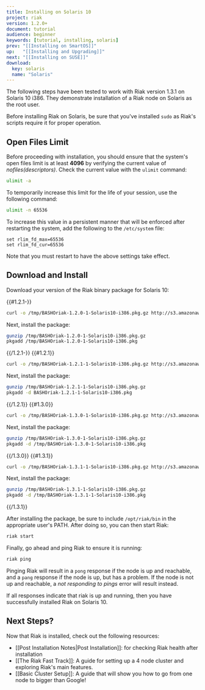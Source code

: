 ```yaml
---
title: Installing on Solaris 10
project: riak
version: 1.2.0+
document: tutorial
audience: beginner
keywords: [tutorial, installing, solaris]
prev: "[[Installing on SmartOS]]"
up:   "[[Installing and Upgrading]]"
next: "[[Installing on SUSE]]"
download: 
  key: solaris
  name: "Solaris"
---
```


The following steps have been tested to work with Riak version 1.3.1 on Solaris 10 i386. They demonstrate installation of a Riak node on Solaris as the root user.

<div class="note">Before installing Riak on Solaris, be sure that you've
installed <code>sudo</code> as Riak's scripts require it for proper operation.</div>

## Open Files Limit

Before proceeding with installation, you should ensure that the system's open files limit is at least **4096** by verifying the current value of *nofiles(descriptors)*. Check the current value with the `ulimit` command:

```bash
ulimit -a
```

To temporarily increase this limit for the life of your session, use the following command:

```bash
ulimit -n 65536
```

To increase this value in a persistent manner that will be enforced after restarting the system, add the following to the `/etc/system` file:

```
set rlim_fd_max=65536
set rlim_fd_cur=65536
```

Note that you must restart to have the above settings take effect.

## Download and Install

Download your version of the Riak binary package for Solaris 10:

{{#1.2.1-}}

```bash
curl -o /tmp/BASHOriak-1.2.0-1-Solaris10-i386.pkg.gz http://s3.amazonaws.com/downloads.basho.com/riak/1.2/1.2.0/solaris/10/BASHOriak-1.2.0-1-Solaris10-i386.pkg.gz
```

Next, install the package:

```bash
gunzip /tmp/BASHOriak-1.2.0-1-Solaris10-i386.pkg.gz
pkgadd /tmp/BASHOriak-1.2.0-1-Solaris10-i386.pkg
```

{{/1.2.1-}}
{{#1.2.1}}

```bash
curl -o /tmp/BASHOriak-1.2.1-1-Solaris10-i386.pkg.gz http://s3.amazonaws.com/downloads.basho.com/riak/1.2/1.2.1/solaris/10/BASHOriak-1.2.1-1-Solaris10-i386.pkg.gz
```

Next, install the package:

```bash
gunzip /tmp/BASHOriak-1.2.1-1-Solaris10-i386.pkg.gz
pkgadd -d BASHOriak-1.2.1-1-Solaris10-i386.pkg
```

{{/1.2.1}}
{{#1.3.0}}

```bash
curl -o /tmp/BASHOriak-1.3.0-1-Solaris10-i386.pkg.gz http://s3.amazonaws.com/downloads.basho.com/riak/1.3/1.3.0/solaris/10/BASHOriak-1.3.0-1-Solaris10-i386.pkg.gz
```

Next, install the package:

```bash
gunzip /tmp/BASHOriak-1.3.0-1-Solaris10-i386.pkg.gz
pkgadd -d /tmp/BASHOriak-1.3.0-1-Solaris10-i386.pkg
```

{{/1.3.0}}
{{#1.3.1}}

```bash
curl -o /tmp/BASHOriak-1.3.1-1-Solaris10-i386.pkg.gz http://s3.amazonaws.com/downloads.basho.com/riak/1.3/1.3.1/solaris/10/BASHOriak-1.3.1-1-Solaris10-i386.pkg.gz
```

Next, install the package:

```bash
gunzip /tmp/BASHOriak-1.3.1-1-Solaris10-i386.pkg.gz
pkgadd -d /tmp/BASHOriak-1.3.1-1-Solaris10-i386.pkg
```

{{/1.3.1}}

After installing the package, be sure to include `/opt/riak/bin` in the
appropriate user's PATH. After doing so, you can then start Riak:

```bash
riak start
```


Finally, go ahead and ping Riak to ensure it is running:

```bash
riak ping
```

Pinging Riak will result in a `pong` response if the node is up and reachable, and a `pang` response if the node is up, but has a problem. If the node is not up and reachable, a *not responding to pings* error will result instead.

If all responses indicate that riak is up and running, then you have successfully installed Riak on Solaris 10.

## Next Steps?

Now that Riak is installed, check out the following resources:

-   [[Post Installation Notes|Post Installation]]: for checking Riak health after installation
-   [[The Riak Fast Track]]: A
    guide for setting up a 4 node cluster and exploring Riak's main
    features.
-   [[Basic Cluster Setup]]: A  guide that will show you how to go from one
    node to bigger than Google!
